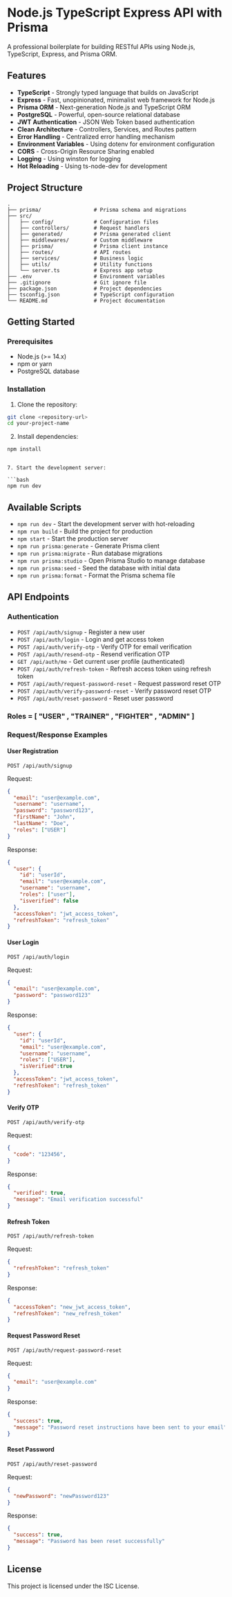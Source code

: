 # Node.js TypeScript Express API with Prisma

A professional boilerplate for building RESTful APIs using Node.js, TypeScript, Express, and Prisma ORM.

## Features

- **TypeScript** - Strongly typed language that builds on JavaScript
- **Express** - Fast, unopinionated, minimalist web framework for Node.js
- **Prisma ORM** - Next-generation Node.js and TypeScript ORM
- **PostgreSQL** - Powerful, open-source relational database
- **JWT Authentication** - JSON Web Token based authentication
- **Clean Architecture** - Controllers, Services, and Routes pattern
- **Error Handling** - Centralized error handling mechanism
- **Environment Variables** - Using dotenv for environment configuration
- **CORS** - Cross-Origin Resource Sharing enabled
- **Logging** - Using winston for logging
- **Hot Reloading** - Using ts-node-dev for development

## Project Structure

```
.
├── prisma/                 # Prisma schema and migrations
├── src/
│   ├── config/             # Configuration files
│   ├── controllers/        # Request handlers
│   ├── generated/          # Prisma generated client
│   ├── middlewares/        # Custom middleware
│   ├── prisma/             # Prisma client instance
│   ├── routes/             # API routes
│   ├── services/           # Business logic
│   ├── utils/              # Utility functions
│   └── server.ts           # Express app setup
├── .env                    # Environment variables
├── .gitignore              # Git ignore file
├── package.json            # Project dependencies
├── tsconfig.json           # TypeScript configuration
└── README.md               # Project documentation
```

## Getting Started

### Prerequisites

- Node.js (>= 14.x)
- npm or yarn
- PostgreSQL database

### Installation

1. Clone the repository:

```bash
git clone <repository-url>
cd your-project-name
```

2. Install dependencies:

```bash
npm install
```

```

7. Start the development server:

```bash
npm run dev
```

## Available Scripts

- `npm run dev` - Start the development server with hot-reloading
- `npm run build` - Build the project for production
- `npm start` - Start the production server
- `npm run prisma:generate` - Generate Prisma client
- `npm run prisma:migrate` - Run database migrations
- `npm run prisma:studio` - Open Prisma Studio to manage database
- `npm run prisma:seed` - Seed the database with initial data
- `npm run prisma:format` - Format the Prisma schema file

## API Endpoints

### Authentication

- `POST /api/auth/signup` - Register a new user
- `POST /api/auth/login` - Login and get access token
- `POST /api/auth/verify-otp` - Verify OTP for email verification
- `POST /api/auth/resend-otp` - Resend verification OTP
- `GET /api/auth/me` - Get current user profile (authenticated)
- `POST /api/auth/refresh-token` - Refresh access token using refresh token
- `POST /api/auth/request-password-reset` - Request password reset OTP
- `POST /api/auth/verify-password-reset` - Verify password reset OTP
- `POST /api/auth/reset-password` - Reset user password



### Roles  = [ "USER" , "TRAINER" , "FIGHTER" , "ADMIN" ]

### Request/Response Examples

#### User Registration
```
POST /api/auth/signup
```

Request:
```json
{
  "email": "user@example.com",
  "username": "username",
  "password": "password123",
  "firstName": "John",
  "lastName": "Doe",
  "roles": ["USER"]
}
```

Response:
```json
{
  "user": {
    "id": "userId",
    "email": "user@example.com",
    "username": "username",
    "roles": ["user"],
    "isverified": false
  },
  "accessToken": "jwt_access_token",
  "refreshToken": "refresh_token"
}
```

#### User Login
```
POST /api/auth/login
```

Request:
```json
{
  "email": "user@example.com",
  "password": "password123"
}
```

Response:
```json
{
  "user": {
    "id": "userId",
    "email": "user@example.com",
    "username": "username", 
    "roles": ["USER"],
    "isVerified":true
  },
  "accessToken": "jwt_access_token",
  "refreshToken": "refresh_token"
}
```

#### Verify OTP
```
POST /api/auth/verify-otp
```

Request:
```json
{
  "code": "123456",
}
```

Response:
```json
{
  "verified": true,
  "message": "Email verification successful"
}
```

#### Refresh Token
```
POST /api/auth/refresh-token
```

Request:
```json
{
  "refreshToken": "refresh_token"
}
```

Response:
```json
{
  "accessToken": "new_jwt_access_token",
  "refreshToken": "new_refresh_token"
}
```

#### Request Password Reset
```
POST /api/auth/request-password-reset
```

Request:
```json
{
  "email": "user@example.com"
}
```

Response:
```json
{
  "success": true,
  "message": "Password reset instructions have been sent to your email"
}
```

#### Reset Password
```
POST /api/auth/reset-password
```

Request:
```json
{
  "newPassword": "newPassword123"
}
```

Response:
```json
{
  "success": true,
  "message": "Password has been reset successfully"
}
```

## License

This project is licensed under the ISC License.